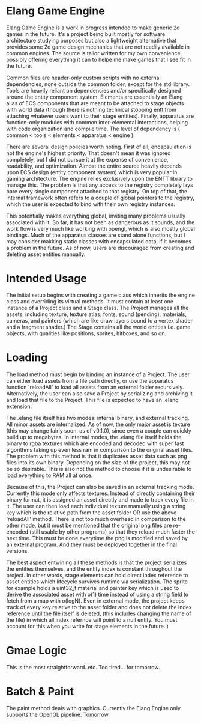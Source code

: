 # Elang Game Engine

Elang Game Engine is a work in progress intended to make generic 2d games in the future. It's a project being built mostly for software architecture studying purposes but also a lightweight alternative that provides some 2d game design mechanics that are not readily available in common engines. The source is tailor written for my own convenience, possibly offering everything it can to helpe me make games that I see fit in the future.

Common files are header-only custom scripts with no external dependencies, none outside the common folder, except for the std library. Tools are heavily reliant on dependencies and/or specifically designed around the entity component system. Elements are essentially an Elang alias of ECS components that are meant to be attached to stage objects with world data (though there is nothing technical stopping entt from attaching whatever users want to their stage entities). Finally, apparatus are function-only modules with common inter-elemental interactions, helping with code organization and compile time. The level of dependency is ( common < tools < elements < apparatus < engine ).

There are several design policies worth noting. First of all, encapsulation is not the engine's highest priority. That doesn't mean it was ignored completely, but I did not pursue it at the expense of convenience, readability, and optimization. Almost the entire source heavily depends upon ECS design (entity component system) which is very popular in gaming architecture. The engine relies exclusively upon the ENTT library to manage this. The problem is that any access to the registry completely lays bare every single component attached to that registry. On top of that, the internal framework often refers to a couple of global pointers to the registry, which the user is expected to bind with their own registry instances. 

This potentially makes everything global, inviting many problems usually associated with it. So far, it has not been as dangerous as it sounds, and the work flow is very much like working with opengl, which is also mostly global bindings. Much of the apparatus classes are stand alone functions, but I may consider makking static classes with encapsulated data, if it becomes a problem in the future. As of now, users are discouraged from creating and deleting asset entities manually. 


# Intended Usage

The initial setup begins with creating a game class which inherits the engine class and overriding its virtual methods. It must contain at least one instance of a Project class and a Stage class. The Project manages all the assets, including texture, texture atlas, fonts, sound (pending), materials, cameras, and painters (which are like draw layers bound to a vertex shader and a fragment shader.) The Stage contains all the world entities i.e. game objects, with qualities like positions, sprites, hitboxes, and so on. 


# Loading

The load method must begin by binding an instance of a Project. The user can either load assets from a file path directly, or use the apparatus function 'reloadAll' to load all assets from an external folder recursively. Alternatively, the user can also save a Project by serializing and archiving it and load that file to the Project. This file is expected to have an .elang extension. 

The .elang file itself has two modes: internal binary, and external tracking. All minor assets are internalized. As of now, the only major asset is texture (this may change fairly soon, as of v0.1.0), since even a couple can quickly build up to megabytes. In internal modes, the .elang file itself holds the binary to rgba textures which are encoded and decoded with super fast algorithms taking up even less ram in comparison to the original asset files. The problem with this method is that it duplicates asset data such as png files into its own binary. Depending on the size of the project, this may not be so desirable. This is also not the method to choose if it is undesirable to load everything to RAM all at once. 

Because of this, the Project can also be saved in an external tracking mode. Currently this mode only affects textures. Instead of directly containing their binary format, it is assigned an asset directly and made to track every file in it. The user can then load each individual texture manually using a string key which is the relative path from the asset folder OR use the above 'reloadAll' method. There is not too much overhead in comparison to the other mode, but it must be mentioned that the original png files are re-encoded (still usable by other programs) so that they reload much faster the next time. This must be done everytime the png is modified and saved by an external program. And they must be deployed together in the final versions. 

The best aspect entwining all these methods is that the project serializes the entities themselves, and the entity index is constant throughout the project. In other words, stage elements can hold direct index reference to asset entities which lifecycle survives runtime via serialization. The sprite for example holds a uint32_t material and painter key which is used to derive the associated asset with o(1) time instead of using a string field to fetch from a map with o(logN). Even in external mode, the project keeps track of every key relative to the asset folder and does not delete the index reference until the file itself is deleted, (this includes changing the name of the file) in which all index refernce will point to a null entity. You must account for this when you write for stage elements in the future. )


# Gmae Logic

This is the most straightforward..etc. Too tired... for tomorrow.


# Batch & Paint

The paint method deals with graphics. Currently the Elang Engine only supports the OpenGL pipeline. Tomorrow.

